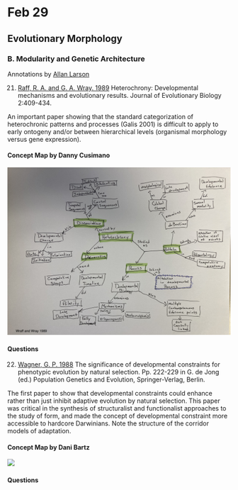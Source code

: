 # Feb 29

## Evolutionary Morphology 

### B. Modularity and Genetic Architecture

Annotations by [Allan Larson](https://biology.wustl.edu/people/allan-larson)  


21. [Raff, R. A. and G. A. Wray. 1989](https://drive.google.com/drive/u/0/folders/1ocqMPD5gX9xi4VQy_5OtU5wSyg-X8ftM) Heterochrony: Developmental mechanisms and evolutionary results. Journal of Evolutionary Biology 2:409-434.    

An important paper showing that the standard categorization of heterochronic patterns and processes (Galis 2001) is difficult to apply to early ontogeny and/or between hierarchical levels (organismal morphology versus gene expression).

#### Concept Map by Danny Cusimano   

<img width="700" src="Raff1989_conceptmap_dc.jpg" >

#### Questions 


22. [Wagner, G. P. 1988](https://drive.google.com/drive/u/0/folders/1ocqMPD5gX9xi4VQy_5OtU5wSyg-X8ftM) The significance of developmental constraints for phenotypic evolution by natural selection. Pp. 222-229 in G. de Jong (ed.) Population Genetics and Evolution, Springer-Verlag, Berlin.

The first paper to show that developmental constraints could enhance rather than just inhibit adaptive evolution by natural selection. This paper was critical in the synthesis of structuralist and functionalist approaches to the study of form, and made the concept of developmental constraint more accessible to hardcore Darwinians. Note the structure of the corridor models of adaptation.

#### Concept Map by Dani Bartz  

<img width="700" src="Wagner1988_conceptmap_db.jpg" >

#### Questions 






